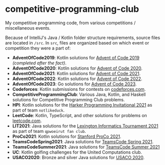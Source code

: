 # competitive-programming-club

My competitive programming code, from various competitions / miscellaneous events.

Because of IntelliJ's Java / Kotlin folder structure requirements, source files are located in `/src`. In `src`, files 
are organized based on which event or competition they were a part of:

- **AdventOfCode2019**: Kotlin solutions for [Advent of Code 2019](https://adventofcode.com/2019) *(completed after the fact)*.
- **AdventOfCode2020**: Kotlin solutions for [Advent of Code 2020](https://adventofcode.com/2020).
- **AdventOfCode2021**: Kotlin solutions for [Advent of Code 2021](https://adventofcode.com/2021).
- **AdventOfCode2022**: Kotlin solutions for [Advent of Code 2022](https://adventofcode.com/2022).
- **AdventOfCode2023**: Go solutions for [Advent of Code 2023](https://adventofcode.com/2023).
- **Codeforces**: Kotlin submissions for contests on [codeforces.com](https://codeforces.com/profile/ky28059).
- **CompetitiveProgrammingClub**: Various Java, Kotlin, and Haskell solutions for Competitive Programming Club problems.
- **HPI**: Kotlin solutions for the [Harker Programming Invitational 2021](https://www.harkerprogrammingclub.org/copy-of-gpl-2020-results-1) as part of team `notlikeduck`.
- **LeetCode**: Kotlin, TypeScript, and other solutions for problems on [leetcode.com](https://leetcode.com/problems).
- **LIT2021**: Java solutions for the [Lexington Informatics Tournament 2021](https://lit.lhsmathcs.org/scoreboard2021) as part of team `qpwoeirut fan club`.
- **ProCo2021**: Kotlin solutions for [Stanford ProCo 2021](https://www.stanfordacm.org/proco/pastContests).
- **TeamsCodeSpring2021**: Java solutions for [TeamsCode Spring 2021](https://www.teamscode.org/contests/spring-2021/).
- **TeamsCodeSummer2021**: Java solutions for [TeamsCode Summer 2021](https://www.teamscode.org/contests/summer-2021/)
- **UC**: Kotlin golfing challenges for the United Computations club.
- **USACO2020**: Bronze and silver Java solutions for [USACO 2020](http://www.usaco.org/index.php?page=dec20results).
